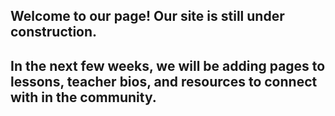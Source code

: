 ## Welcome to our page! Our site is still under construction. 
## In the next few weeks, we will be adding pages to lessons, teacher bios, and resources to connect with in the community. 
